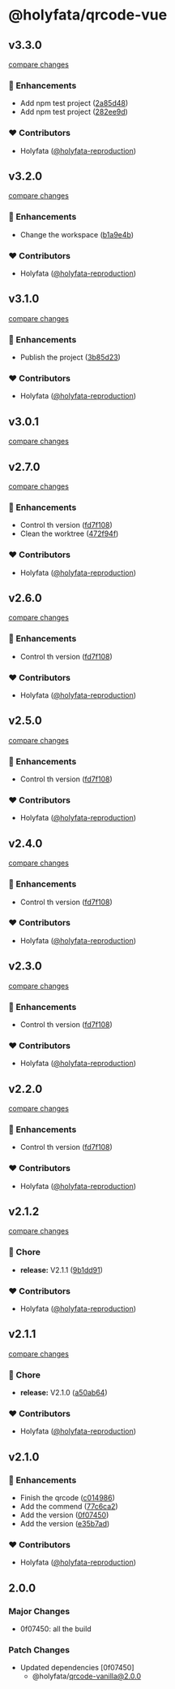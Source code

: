 # @holyfata/qrcode-vue

## v3.3.0

[compare changes](https://github.com/holyfata/qrcode/compare/v3.2.0...v3.3.0)

### 🚀 Enhancements

- Add npm test project ([2a85d48](https://github.com/holyfata/qrcode/commit/2a85d48))
- Add npm test project ([282ee9d](https://github.com/holyfata/qrcode/commit/282ee9d))

### ❤️ Contributors

- Holyfata ([@holyfata-reproduction](https://github.com/holyfata-reproduction))

## v3.2.0

[compare changes](https://github.com/holyfata/qrcode/compare/v3.1.0...v3.2.0)

### 🚀 Enhancements

- Change the workspace ([b1a9e4b](https://github.com/holyfata/qrcode/commit/b1a9e4b))

### ❤️ Contributors

- Holyfata ([@holyfata-reproduction](https://github.com/holyfata-reproduction))

## v3.1.0

[compare changes](https://github.com/holyfata/qrcode/compare/v3.0.0...v3.1.0)

### 🚀 Enhancements

- Publish the project ([3b85d23](https://github.com/holyfata/qrcode/commit/3b85d23))

### ❤️ Contributors

- Holyfata ([@holyfata-reproduction](https://github.com/holyfata-reproduction))

## v3.0.1

[compare changes](https://github.com/holyfata/qrcode/compare/v3.0.0...v3.0.1)

## v2.7.0

[compare changes](https://github.com/holyfata/qrcode/compare/v2.1.2...v2.7.0)

### 🚀 Enhancements

- Control th version ([fd7f108](https://github.com/holyfata/qrcode/commit/fd7f108))
- Clean the worktree ([472f94f](https://github.com/holyfata/qrcode/commit/472f94f))

### ❤️ Contributors

- Holyfata ([@holyfata-reproduction](https://github.com/holyfata-reproduction))

## v2.6.0

[compare changes](https://github.com/holyfata/qrcode/compare/v2.1.2...v2.6.0)

### 🚀 Enhancements

- Control th version ([fd7f108](https://github.com/holyfata/qrcode/commit/fd7f108))

### ❤️ Contributors

- Holyfata ([@holyfata-reproduction](https://github.com/holyfata-reproduction))

## v2.5.0

[compare changes](https://github.com/holyfata/qrcode/compare/v2.1.2...v2.5.0)

### 🚀 Enhancements

- Control th version ([fd7f108](https://github.com/holyfata/qrcode/commit/fd7f108))

### ❤️ Contributors

- Holyfata ([@holyfata-reproduction](https://github.com/holyfata-reproduction))

## v2.4.0

[compare changes](https://github.com/holyfata/qrcode/compare/v2.1.2...v2.4.0)

### 🚀 Enhancements

- Control th version ([fd7f108](https://github.com/holyfata/qrcode/commit/fd7f108))

### ❤️ Contributors

- Holyfata ([@holyfata-reproduction](https://github.com/holyfata-reproduction))

## v2.3.0

[compare changes](https://github.com/holyfata/qrcode/compare/v2.1.2...v2.3.0)

### 🚀 Enhancements

- Control th version ([fd7f108](https://github.com/holyfata/qrcode/commit/fd7f108))

### ❤️ Contributors

- Holyfata ([@holyfata-reproduction](https://github.com/holyfata-reproduction))

## v2.2.0

[compare changes](https://github.com/holyfata/qrcode/compare/v2.1.2...v2.2.0)

### 🚀 Enhancements

- Control th version ([fd7f108](https://github.com/holyfata/qrcode/commit/fd7f108))

### ❤️ Contributors

- Holyfata ([@holyfata-reproduction](https://github.com/holyfata-reproduction))

## v2.1.2

[compare changes](https://github.com/holyfata/qrcode/compare/v2.1.1...v2.1.2)

### 🏡 Chore

- **release:** V2.1.1 ([9b1dd91](https://github.com/holyfata/qrcode/commit/9b1dd91))

### ❤️ Contributors

- Holyfata ([@holyfata-reproduction](https://github.com/holyfata-reproduction))

## v2.1.1

[compare changes](https://github.com/holyfata/qrcode/compare/v2.1.0...v2.1.1)

### 🏡 Chore

- **release:** V2.1.0 ([a50ab64](https://github.com/holyfata/qrcode/commit/a50ab64))

### ❤️ Contributors

- Holyfata ([@holyfata-reproduction](https://github.com/holyfata-reproduction))

## v2.1.0


### 🚀 Enhancements

- Finish the qrcode ([c014986](https://github.com/holyfata/qrcode/commit/c014986))
- Add the commend ([77c6ca2](https://github.com/holyfata/qrcode/commit/77c6ca2))
- Add the version ([0f07450](https://github.com/holyfata/qrcode/commit/0f07450))
- Add the version ([e35b7ad](https://github.com/holyfata/qrcode/commit/e35b7ad))

### ❤️ Contributors

- Holyfata ([@holyfata-reproduction](https://github.com/holyfata-reproduction))

## 2.0.0

### Major Changes

- 0f07450: all the build

### Patch Changes

- Updated dependencies [0f07450]
  - @holyfata/qrcode-vanilla@2.0.0
